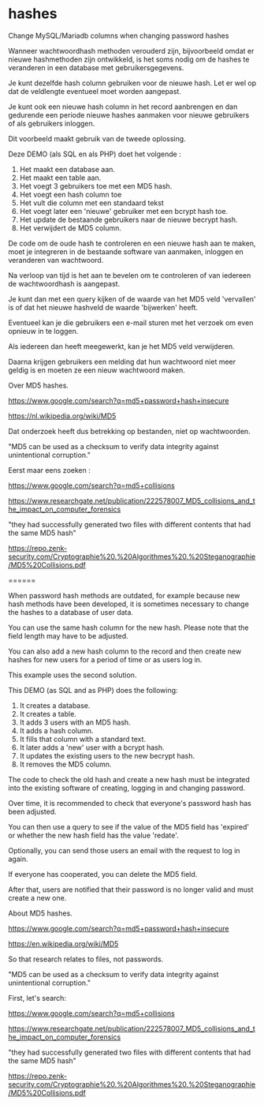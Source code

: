 # hashes
Change MySQL/Mariadb columns when changing password hashes

Wanneer wachtwoordhash methoden verouderd zijn, bijvoorbeeld omdat er nieuwe hashmethoden zijn ontwikkeld, is het soms nodig om de hashes te veranderen in een database met gebruikersgegevens.

Je kunt dezelfde hash column gebruiken voor de nieuwe hash. Let er wel op dat de veldlengte eventueel moet worden aangepast.

Je kunt ook een nieuwe hash column in het record aanbrengen en dan gedurende een periode nieuwe hashes aanmaken voor nieuwe gebruikers of als gebruikers inloggen.

Dit voorbeeld maakt gebruik van de tweede oplossing.

Deze DEMO (als SQL en als PHP) doet het volgende :

1. Het maakt een database aan.
2. Het maakt een table aan.
3. Het voegt 3 gebruikers toe met een MD5 hash.
4. Het voegt een hash column toe
5. Het vult die column met een standaard tekst
6. Het voegt later een 'nieuwe' gebruiker met een bcrypt hash toe.
7. Het update de bestaande gebruikers naar de nieuwe becrypt hash.
8. Het verwijdert de MD5 column.

De code om de oude hash te controleren en een nieuwe hash aan te maken, moet je integreren in de bestaande software van aanmaken, inloggen en veranderen van wachtwoord.

Na verloop van tijd is het aan te bevelen om te controleren of van iedereen de wachtwoordhash is aangepast.

Je kunt dan met een query kijken of de waarde van het MD5 veld 'vervallen' is of dat het nieuwe hashveld de waarde 'bijwerken' heeft.

Eventueel kan je die gebruikers een e-mail sturen met het verzoek om even opnieuw in te loggen.

Als iedereen dan heeft meegewerkt, kan je het MD5 veld verwijderen.

Daarna krijgen gebruikers een melding dat hun wachtwoord niet meer geldig is en moeten ze een nieuw wachtwoord maken.

Over MD5 hashes.

https://www.google.com/search?q=md5+password+hash+insecure

https://nl.wikipedia.org/wiki/MD5

Dat onderzoek heeft dus betrekking op bestanden, niet op wachtwoorden.

"MD5 can be used as a checksum to verify data integrity against unintentional corruption."

Eerst maar eens zoeken :

https://www.google.com/search?q=md5+collisions

https://www.researchgate.net/publication/222578007_MD5_collisions_and_the_impact_on_computer_forensics

"they had successfully generated two files with different contents that had the same MD5 hash"

https://repo.zenk-security.com/Cryptographie%20.%20Algorithmes%20.%20Steganographie/MD5%20Collisions.pdf

======

When password hash methods are outdated, for example because new hash methods have been developed, it is sometimes necessary to change the hashes to a database of user data.

You can use the same hash column for the new hash. Please note that the field length may have to be adjusted.

You can also add a new hash column to the record and then create new hashes for new users for a period of time or as users log in.

This example uses the second solution.

This DEMO (as SQL and as PHP) does the following:

1. It creates a database.
2. It creates a table.
3. It adds 3 users with an MD5 hash.
4. It adds a hash column.
5. It fills that column with a standard text.
6. It later adds a 'new' user with a bcrypt hash.
7. It updates the existing users to the new becrypt hash.
8. It removes the MD5 column.

The code to check the old hash and create a new hash must be integrated into the existing software of creating, logging in and changing password.

Over time, it is recommended to check that everyone's password hash has been adjusted.

You can then use a query to see if the value of the MD5 field has 'expired' or whether the new hash field has the value 'redate'.

Optionally, you can send those users an email with the request to log in again.

If everyone has cooperated, you can delete the MD5 field.

After that, users are notified that their password is no longer valid and must create a new one.

About MD5 hashes.

https://www.google.com/search?q=md5+password+hash+insecure

https://en.wikipedia.org/wiki/MD5

So that research relates to files, not passwords.

"MD5 can be used as a checksum to verify data integrity against unintentional corruption."

First, let's search:

https://www.google.com/search?q=md5+collisions

https://www.researchgate.net/publication/222578007_MD5_collisions_and_the_impact_on_computer_forensics

"they had successfully generated two files with different contents that had the same MD5 hash"

https://repo.zenk-security.com/Cryptographie%20.%20Algorithmes%20.%20Steganographie/MD5%20Collisions.pdf

